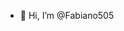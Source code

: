 - 👋 Hi, I’m @Fabiano505


<!---
Fabiano505/Fabiano505 is a ✨ special ✨ repository because its `README.md` (this file) appears on your GitHub profile.
You can click the Preview link to take a look at your changes.
--->
